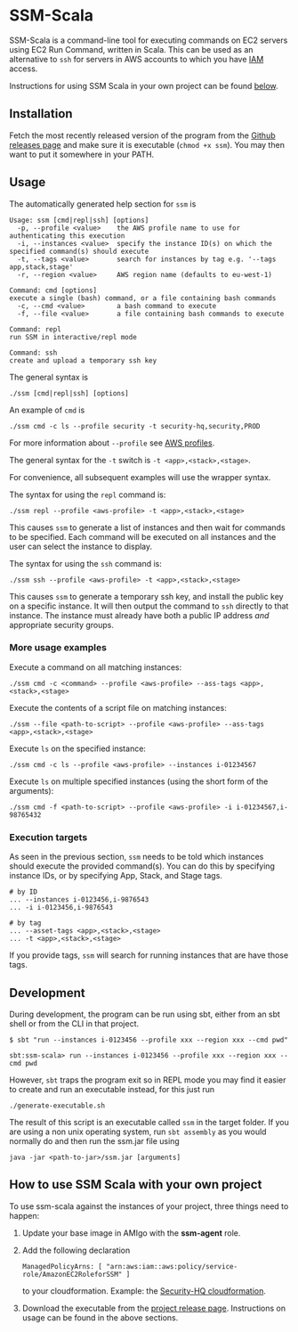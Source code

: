 SSM-Scala
=========

SSM-Scala is a command-line tool for executing commands on EC2 servers
using EC2 Run Command, written in Scala. This can be used as an
alternative to `ssh` for servers in AWS accounts to which you have
[IAM](https://aws.amazon.com/iam/) access.

Instructions for using SSM Scala in your own project can be found [below](#How-to-use-SSM-Scala-with-your-own-project).

## Installation

Fetch the most recently released version of the program from the [Github releases page](https://github.com/guardian/ssm-scala/releases/latest) and make sure it is executable (`chmod +x ssm`). You may then want to put it somewhere in your PATH.

## Usage

The automatically generated help section for `ssm` is

```
Usage: ssm [cmd|repl|ssh] [options]
  -p, --profile <value>    the AWS profile name to use for authenticating this execution
  -i, --instances <value>  specify the instance ID(s) on which the specified command(s) should execute
  -t, --tags <value>       search for instances by tag e.g. '--tags app,stack,stage'
  -r, --region <value>     AWS region name (defaults to eu-west-1)

Command: cmd [options]
execute a single (bash) command, or a file containing bash commands
  -c, --cmd <value>        a bash command to execute
  -f, --file <value>       a file containing bash commands to execute

Command: repl
run SSM in interactive/repl mode

Command: ssh
create and upload a temporary ssh key
```

The general syntax is 

```
./ssm [cmd|repl|ssh] [options]
```

An example of `cmd` is 

```
./ssm cmd -c ls --profile security -t security-hq,security,PROD
```

For more information about `--profile` see [AWS profiles](https://docs.aws.amazon.com/cli/latest/userguide/cli-multiple-profiles.html).

The general syntax for the `-t` switch is `-t <app>,<stack>,<stage>`. 

For convenience, all subsequent examples will use the wrapper syntax.

The syntax for using the `repl` command is:

```
./ssm repl --profile <aws-profile> -t <app>,<stack>,<stage>
```

This causes `ssm` to generate a list of
instances and then wait for commands to be specified.  Each command
will be executed on all instances and the user can select the instance
to display.

The syntax for using the `ssh` command is:

```
./ssm ssh --profile <aws-profile> -t <app>,<stack>,<stage> 
```

This causes `ssm` to generate a temporary ssh
key, and install the public key on a specific instance.  It will then
output the command to `ssh` directly to that instance. 
The instance must already have both a public IP address _and_
appropriate security groups.

### More usage examples

Execute a command on all matching instances:

```
./ssm cmd -c <command> --profile <aws-profile> --ass-tags <app>,<stack>,<stage>
```

Execute the contents of a script file on matching instances:

```
./ssm --file <path-to-script> --profile <aws-profile> --ass-tags <app>,<stack>,<stage>
```

Execute `ls` on the specified instance:

```
./ssm cmd -c ls --profile <aws-profile> --instances i-01234567
```

Execute `ls` on multiple specified instances (using the short form of
the arguments):

```
./ssm cmd -f <path-to-script> --profile <aws-profile> -i i-01234567,i-98765432
```

### Execution targets

As seen in the previous section, `ssm` needs to be told which 
instances should execute the provided
command(s). You can do this by specifying instance IDs, or by
specifying App, Stack, and Stage tags.

```
# by ID
... --instances i-0123456,i-9876543
... -i i-0123456,i-9876543

# by tag
... --asset-tags <app>,<stack>,<stage>
... -t <app>,<stack>,<stage>
```

If you provide tags, `ssm` will search for running instances that are
have those tags.


## Development

During development, the program can be run using sbt, either from an
sbt shell or from the CLI in that project.

    $ sbt "run --instances i-0123456 --profile xxx --region xxx --cmd pwd"

    sbt:ssm-scala> run --instances i-0123456 --profile xxx --region xxx --cmd pwd

However, `sbt` traps the program exit so in REPL mode you may find it
easier to create and run an executable instead, for this just run 

```
./generate-executable.sh
```

The result of this script is an executable called `ssm` in the target folder. If you are using a non unix operating system, run `sbt assembly` as you would normally do and then run the ssm.jar file using 

```
java -jar <path-to-jar>/ssm.jar [arguments]
```

## How to use SSM Scala with your own project

To use ssm-scala against the instances of your project, three things need to happen:

1. Update your base image in AMIgo with the **ssm-agent** role.

2. Add the following declaration 
	```
	ManagedPolicyArns: [ "arn:aws:iam::aws:policy/service-role/AmazonEC2RoleforSSM" ]
	```
	to your cloudformation. Example: the [Security-HQ cloudformation](https://github.com/guardian/security-hq/blob/master/cloudformation/security-hq.template.yaml#L86).

3. Download the executable from the [project release page](https://github.com/guardian/ssm-scala/releases). Instructions on usage can be found in the above sections.

